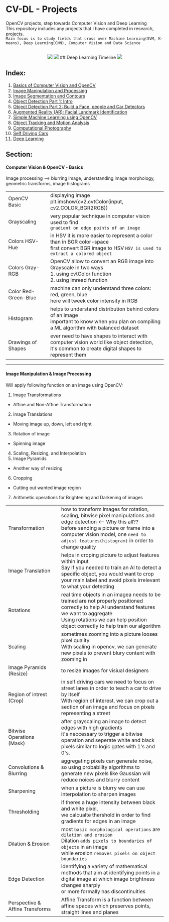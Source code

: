 # CV-DL - Projects
OpenCV projects, step towards Computer Vision and Deep Learning <br>
This repository includes any projects that I have completed in research, projects. <br>
`Main focus is to study fields that cross over Machine Learning(SVM, K-means), Deep Learning(CNN), Computer Vision and Data Science`

<p align="right">
  <img src="https://user-images.githubusercontent.com/26667491/221327988-f36a7b53-3609-4347-9708-50d0241c05c9.gif" width=30% height=0%/>
</p>

<p align="center">
  <kbd><img src="https://user-images.githubusercontent.com/26667491/221328025-1e8c4bfc-2534-4742-a7f5-0b0e9d0e29f7.png"/></kbd>  
  <kbd><img src="https://user-images.githubusercontent.com/26667491/221328101-153a4910-3cae-4524-be10-3001c0ce6ea0.png"/></kbd>
  ## Deep Learning Timeline
  <kbd><img src="https://user-images.githubusercontent.com/26667491/221328067-954ea17f-8ba3-49d1-9766-126056fc287f.png"/></kbd>
</p>

## Index:
1. [Basics of Computer Vision and OpenCV](#)
2. [Image Manipulation and Processing](#)
3. [Image Segmentation and Contours](#)
4. [Object Detection Part 1: Intro](#)
5. [Object Detection Part 2: Build a Face, people and Car Detectors](#)
6. [Augmented Reality (AR): Facial Landmark Identification](#)
7. [Simple Machine Learning using OpenCV](#)
8. [Object Tracking and Motion Analysis](#)
9. [Computational Photography](#)
10. [Self Driving Cars](#)
11. [Deep Learning](#)
  
## Section:
#### Computer Vision & OpenCV - Basics
Image processing ==> blurring image, understanding image morphology, geometric transforms, image histograms

|             |          |           |
|-------------|----------|-----------|
|OpenCV Basic | | displaying image <br> plt.imshow(cv2.cvtColor(input, cv2.COLOR_BGR2RGB))|
|Grayscaling | |very popular technique in computer vision used to find <br>`gradient on edge points of an image` |
|Colors HSV-Hue | |in HSV it is more easier to represent a color than in BGR color-space <br> first convert BGR image to HSV `HSV is used to extract a colored object`|
|Colors Gray-RGB | |OpenCV allow to convert an RGB image into Grayscale in two ways <br> 1. using cvtColor function <br> 2. using imread function |
|Color Red-Green-Blue | |machine can only understand three colors: red, green, blue <br> here will tweek color intensity in RGB |
|Histogram | | helps to understand distribution behind colors of an image <br> important to know when you plan on compiling a ML algorithm with balanced dataset|
|Drawings of Shapes | | ever need to have shapes to interact with computer vision world like object detection, it's common to create digital shapes to represent them|

----

#### Image Manipulation & Image Processing
Will apply following function on an image using OpenCV:
1. Image Transformations
  * Affine and Non-Affine Transformation
2. Image Translations
  * Moving image up, down, left and right 
3. Rotation of image
  * Spinning image 
4. Scaling, Resizing, and Interpolation 
5. Image Pyramids 
  * Another way of resizing 
6. Cropping
  * Cutting out wanted image region 
7. Arithmetic operations for Brightening and Darkening of images

|             |          |           |
|-------------|----------|-----------|
|Transformation | |how to transform images for rotation, scaling, bitwise pixel manipulations and edge detection <-- Why this all?? <br> before sending a picture or frame into a computer vision model, one `need to adjust features(histogram)` in order to change quality |
|Image Translation | |helps in croping picture to adjust features within input <br> Say if you needed to train an AI to detect a specific object, you would want to crop your main label and avoid pixels irrelevant to what your detecting |
|Rotations | | real time objects in an imagea needs to be trained are not properly positioned correctly to help AI understand features we want to aggregate <br> Using rotations we can help position object correctly to help train our algorithm|
|Scaling | |sometimes zooming into a picture looses pixel quality <br> With scaling in opencv, we can generate new pixels to prevent blury content with zooming in |
|Image Pyramids <br>(Resize) | |to resize images for visiual designers |
|Region of intrest <br> (Crop) | |in self driving cars we need to focus on street lanes in order to teach a car to drive by itself <br>With region of interest, we can crop out a section of an image and focus on pixels representing a street |
|Bitwise Operations <br> (Mask) | | after grayscaling an image to detect edges with high gradients <br> it's neccessary to trigger a bitwise operation and seperate white and black pixels similar to logic gates with 1's and 0's.|
|Convolutions & Blurring | | aggregating pixels can generate noise, <br> so using probability algorithms to generate new pixels like Gaussian will reduce noices and blurry content |
|Sharpening| | when a picture is blurry we can use interpolation to sharpen images|
|Thresholding| | if theres a huge intensity between black and white pixel, <br>we calcualte thershold in order to find gradients for edges in an image|
|Dilation & Erosion| |most `basic morphological operations` are <br> `dilation and erosion`<br> Dilation `adds pixels to boundaries of objects` in an image <br> while erosion `removes pixels on object boundaries`|
|Edge Detection| |identifying a variety of mathematical methods that aim at identifying points in a digital image at which image brightness changes sharply <br>or more formally has discontinuities |
|Perspective & Affine Transforms| |Affine Transform is a function between affine spaces which preserves points, straight lines and planes |
















